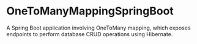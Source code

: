 # OneToManyMappingSpringBoot
A Spring Boot application involving OneToMany mapping,  which exposes endpoints to perform database CRUD operations using Hibernate.
